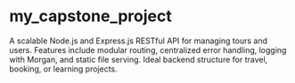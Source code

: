 # my_capstone_project
A scalable Node.js and Express.js RESTful API for managing tours and users. Features include modular routing, centralized error handling, logging with Morgan, and static file serving. Ideal backend structure for travel, booking, or learning projects.

